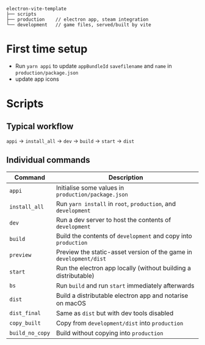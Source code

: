 ```
electron-vite-template
├── scripts
├── production    // electron app, steam integration
└── development   // game files, served/built by vite
```

# First time setup

- Run `yarn appi` to update `appBundleId` `savefilename` and `name` in `production/package.json`
- update app icons

# Scripts

## Typical workflow

`appi` -> `install_all` -> `dev` -> `build` -> `start` -> `dist`

## Individual commands

| Command       | Description                                                                                         |
| ------------- | --------------------------------------------------------------------------------------------------- |
| `appi`        | Initialise some values in `production/package.json`                                                |
| `install_all` | Run `yarn install` in `root`, `production`, and `development`                                       |
| `dev`         | Run a dev server to host the contents of `development`                                              |
| `build`       | Build the contents of `development` and copy into `production`                                      |
| `preview`     | Preview the static-asset version of the game in `development/dist`                                  |
| `start`       | Run the electron app locally (without building a distributable)                                     |
| `bs`          | Run `build` and run `start` immediately afterwards                                                  |
| `dist`        | Build a distributable electron app and notarise on macOS                                            |
| `dist_final`  | Same as `dist` but with dev tools disabled                                                          |
| `copy_built`  | Copy from `development/dist` into `production`                                                      |
| `build_no_copy` | Build without copying into `production`                                                             |
